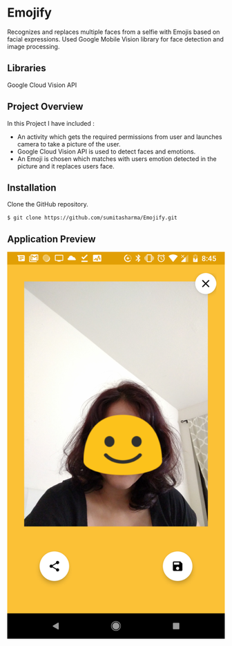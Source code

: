# Emojify
Recognizes and replaces multiple faces from a selfie with Emojis based on facial expressions. Used Google Mobile Vision library for face detection and image processing.
## Libraries
Google Cloud Vision API
## Project Overview
In this Project I have included :
* An activity which gets the required permissions from user and launches camera to take a picture of the user.
* Google Cloud Vision API is used to detect faces and emotions.
* An Emoji is chosen which matches with users emotion detected in the picture and it replaces users face.
## Installation
Clone the GitHub repository.
```
$ git clone https://github.com/sumitasharma/Emojify.git
```
## Application Preview
![Emojify](Emojify.png)
